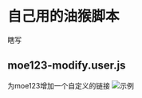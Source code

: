 # 自己用的油猴脚本
瞎写
## moe123-modify.user.js
为moe123增加一个自定义的链接
![示例](https://i.loli.net/2017/09/06/59af60d213bf4.png)

